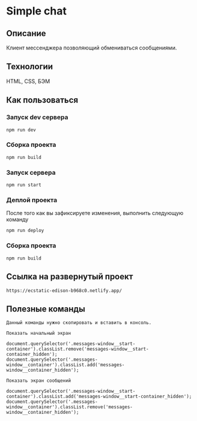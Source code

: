 # Simple chat

## Описание

Клиент мессенджера позволяющий обмениваться сообщениями.

## Технологии

HTML, CSS, БЭМ

## Как пользоваться

### Запуск dev сервера

```
npm run dev
```

### Сборка проекта

```
npm run build
```

### Запуск сервера

```
npm run start
```

### Деплой проекта

После того как вы зафиксируете изменения, выполнить следующую команду

```
npm run deploy
```

### Сборка проекта

```
npm run build
```

## Ссылка на развернутый проект

```
https://ecstatic-edison-b968c0.netlify.app/
```

## Полезные команды

```
Данный команды нужно скопировать и вставить в консоль.

Показать начальный экран

document.querySelector('.messages-window__start-container').classList.remove('messages-window__start-container_hidden');
document.querySelector('.messages-window__container').classList.add('messages-window__container_hidden');

Показать экран сообщений

document.querySelector('.messages-window__start-container').classList.add('messages-window__start-container_hidden');
document.querySelector('.messages-window__container').classList.remove('messages-window__container_hidden');
```
